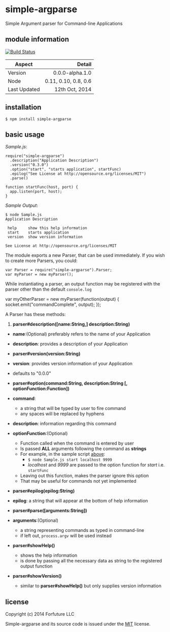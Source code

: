 
# simple-argparse

Simple Argument parser for Command-line Applications


## module information 

[![Build Status](https://travis-ci.org/forfuture-dev/node-simple-argparse.svg)](https://travis-ci.org/forfuture-dev/node-simple-argparse)

|Aspect|Detail|
|------|-----:|
|Version|0.0.0-alpha.1.0|
|Node|0.11, 0.10, 0.8, 0.6|
|Last Updated|12th Oct, 2014|


## installation

    $ npm install simple-argparse


## basic usage

<a name="sample"></a>
_Sample.js_:

    require("simple-argparse")
      .description("Application Description")
      .version("0.3.0")
      .option("start", "starts application", startFunc)
      .epilog("See License at http://opensource.org/licenses/MIT")
      .parse()

    function startFunc(host, port) {
      app.listen(port, host);
    }

_Sample Output_:

    $ node Sample.js
    Application Description

     help     show this help information
     start    starts application
     version  show version information

    See License at http://opensource.org/licenses/MIT

The module exports a new Parser, that can be used immediately. If you
wish to create more Parsers, you could:

    var Parser = require("simple-argparse").Parser;
    var myParser = new myParser();

While instantiating a parser, an output function may be registered with
the parser other than the default `console.log`

  var myOtherParser = new myParser(function(output) {
    socket.emit("commandComplete", output);
  });

A Parser has these methods:

1. __parser#description([name:String,] description:String)__
  
  * __name__:(Optional) preferably refers to the name of your Application
  * __description__: provides a description of your Application

*  __parser#version(version:String)__

  * __version__: provides version information of your Application
  * defaults to "0.0.0"

*  __parser#option(command:String, description:String [, optionFunction:Function])__

  * __command__:
    * a string that will be typed by user to fire command
    * any spaces will be replaced by hyphens
  * __description__: information regarding this command
  * __optionFunction__:(Optional)
    * Function called when the command is entered by user
    * Is passed __ALL__ arguments following the command as __strings__
    * For example, in the sample script [above](#sample):
        * `$ node Sample.js start localhost 9999`
        * _localhost_ and _9999_ are passed to the option function for _start_ i.e. `startFunc`
    * Leaving out this function, makes the parser ignore this option
    * That may be useful for commands not yet implemented

*  __parser#epilog(epilog:String)__
   
  * __epilog__: a string that will appear at the bottom of help information

*  __parser#parse([arguments:String])__

  * __arguments__:(Optional)
    * a string representing commands as typed in command-line
    * if left out, `process.argv` will be used instead

* __parser#showHelp()__
  
  * shows the help information
  * is done by passing all the necessary data as string to the registered output function

* __parser#showVersion()__

  * similar to __parser#showHelp()__ but only supplies version information


## license

Copyright (c) 2014 Forfuture LLC

Simple-argparse and its source code is issued under the [MIT][mit] license.


[mit]://https://opensource.org/licenses/MIT
